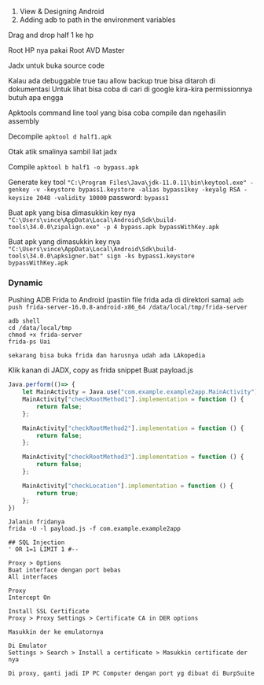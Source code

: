 1. View & Designing Android 
2. Adding adb to path in the environment variables

Drag and drop half 1 ke hp

Root HP nya pakai Root AVD Master

Jadx untuk buka source code

Kalau ada debuggable true tau allow backup true bisa ditaroh di dokumentasi
Untuk lihat bisa coba di cari di google kira-kira permissionnya butuh apa engga

Apktools command line tool yang bisa coba compile dan ngehasilin assembly

Decompile
`apktool d half1.apk`

Otak atik smalinya sambil liat jadx

Compile
`apktool b half1 -o bypass.apk`

Generate key tool
`"C:\Program Files\Java\jdk-11.0.11\bin\keytool.exe" -genkey -v -keystore bypass1.keystore -alias bypass1key -keyalg RSA -keysize 2048 -validity 10000`
password: `bypass1`

Buat apk yang bisa dimasukkin key nya
`"C:\Users\vince\AppData\Local\Android\Sdk\build-tools\34.0.0\zipalign.exe" -p 4 bypass.apk bypassWithKey.apk`

Buat apk yang dimasukkin key nya
`"C:\Users\vince\AppData\Local\Android\Sdk\build-tools\34.0.0\apksigner.bat" sign -ks bypass1.keystore bypassWithKey.apk`


### Dynamic

Pushing ADB Frida to Android (pastiin file frida ada di direktori sama)
`adb push frida-server-16.0.8-android-x86_64 /data/local/tmp/frida-server`

```
adb shell
cd /data/local/tmp
chmod +x frida-server
frida-ps Uai

sekarang bisa buka frida dan harusnya udah ada LAkopedia

```

Klik kanan di JADX, copy as frida snippet
Buat payload.js
```Javascript
Java.perform(()=> {
    let MainActivity = Java.use("com.example.example2app.MainActivity");
    MainActivity["checkRootMethod1"].implementation = function () {
        return false;
    };

    MainActivity["checkRootMethod2"].implementation = function () {
        return false;
    };

    MainActivity["checkRootMethod3"].implementation = function () {
        return false;
    };

    MainActivity["checkLocation"].implementation = function () {
        return true;
    };
})
```


```
Jalanin fridanya
frida -U -l payload.js -f com.example.example2app

## SQL Injection 
' OR 1=1 LIMIT 1 #--

Proxy > Options
Buat interface dengan port bebas
All interfaces

Proxy 
Intercept On

Install SSL Certificate
Proxy > Proxy Settings > Certificate CA in DER options

Masukkin der ke emulatornya

Di Emulator
Settings > Search > Install a certificate > Masukkin certificate der nya

Di proxy, ganti jadi IP PC Computer dengan port yg dibuat di BurpSuite
```